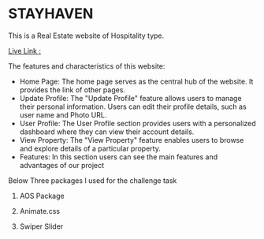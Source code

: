 # STAYHAVEN
This is a Real Estate website of Hospitality type.

[Live Link : ](https://stay-haven.web.app/)

The features and characteristics of this website:

* Home Page: The home page serves as the central hub of the website. It provides the link of other pages.
* Update Profile: The "Update Profile" feature allows users to manage their personal information. Users can edit their profile details, such as user name and Photo URL.
* User Profile: The User Profile section provides users with a personalized dashboard where they can view their account details.
* View Property: The "View Property" feature enables users to browse and explore details of a particular property.
* Features: In this section users can see the main features and advantages of our project


Below Three packages I used for the challenge task

1. AOS Package 

2. Animate.css 

3. Swiper Slider
